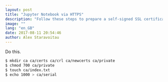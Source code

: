 ```yaml
---
layout: post
title: "Jupyter Notebook via HTTPS"
description: "Follow these steps to prepare a self-signed SSL certificate for accessing Jupyter Notebook server from your iPad."
image: ""
lang: "en_GB"
date: 2017-08-11 20:54:46
author: Alex Staravoitau
---
```


Do this.
<!--more-->
```bash
$ mkdir ca ca/certs ca/crl ca/newcerts ca/private
$ chmod 700 ca/private
$ touch ca/index.txt
$ echo 1000 > ca/serial
```
